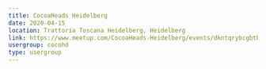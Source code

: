 ```yaml
---
title: CocoaHeads Heidelberg
date: 2020-04-15
location: Trattoria Toscana Heidelberg, Heidelberg
link: https://www.meetup.com/CocoaHeads-Heidelberg/events/dkntqrybcgbtb/
usergroup: cocohd
type: usergroup
---
```

